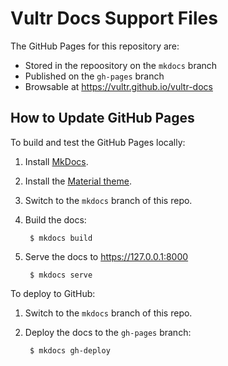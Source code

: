 # Vultr Docs Support Files

The GitHub Pages for this repository are:

* Stored in the repoository on the `mkdocs` branch
* Published on the `gh-pages` branch
* Browsable at <https://vultr.github.io/vultr-docs>

## How to Update GitHub Pages

To build and test the GitHub Pages locally:

1. Install [MkDocs](https://www.mkdocs.org/).
2. Install the [Material theme](https://squidfunk.github.io/mkdocs-material/).
3. Switch to the `mkdocs` branch of this repo.
4. Build the docs:

        $ mkdocs build

5. Serve the docs to <https://127.0.0.1:8000>

        $ mkdocs serve

To deploy to GitHub:

1. Switch to the `mkdocs` branch of this repo.
2. Deploy the docs to the `gh-pages` branch:

        $ mkdocs gh-deploy

